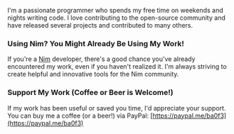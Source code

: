 I'm a passionate programmer who spends my free time on weekends and nights writing code. I love contributing to the open-source community and have released several projects and contributed to many others.

### Using Nim? You Might Already Be Using My Work!

If you're a [Nim](https://nim-lang.org) developer, there's a good chance you've already encountered my work, even if you haven't realized it. I'm always striving to create helpful and innovative tools for the Nim community.

### Support My Work (Coffee or Beer is Welcome!)

If my work has been useful or saved you time, I'd appreciate your support. You can buy me a coffee (or a beer!) via PayPal: [https://paypal.me/ba0f3](https://paypal.me/ba0f3)
